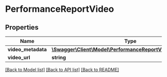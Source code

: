 # PerformanceReportVideo

## Properties
Name | Type | Description | Notes
------------ | ------------- | ------------- | -------------
**video_metadata** | [**\Swagger\Client\Model\PerformanceReportVideoVideoMetadata**](PerformanceReportVideoVideoMetadata.md) |  | 
**video_url** | **string** |  | 

[[Back to Model list]](../README.md#documentation-for-models) [[Back to API list]](../README.md#documentation-for-api-endpoints) [[Back to README]](../README.md)


